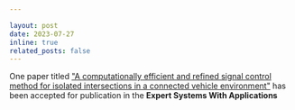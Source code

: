 ```yaml
---

layout: post
date: 2023-07-27
inline: true
related_posts: false
---
```


One paper titled ["A computationally efficient and refined signal control method for isolated intersections in a connected vehicle environment"](https://www.sciencedirect.com/science/article/pii/S0957417423015750) has been accepted for publication in the **Expert Systems With Applications**

 
